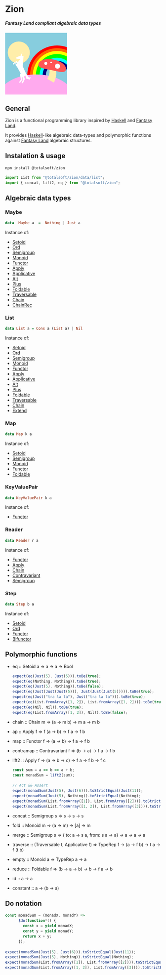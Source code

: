 # Zion
##### Fantasy Land compliant algebraic data types
<img src="fantasyland-logo.png" width="200" height="200" />

## General
Zion is a functional programming library inspired by [Haskell][] and [Fantasy Land][].

It provides [Haskell][]-like algebraic data-types and polymorphic functions against [Fantasy Land][] algebraic structures.

## Instalation & usage
```javascript
npm install @totalsoft/zion
```

```javascript
import List from "@totalsoft/zion/data/list";
import { concat, lift2, eq } from "@totalsoft/zion";
```

## Algebraic data types
### Maybe
```haskell
data  Maybe a  =  Nothing | Just a
```
Instance of:
- [Setoid][]
- [Ord][]
- [Semigroup][]
- [Monoid][]
- [Functor][]
- [Apply][]
- [Applicative][]
- [Alt][]
- [Plus][]
- [Foldable][]
- [Traversable][]
- [Chain][]
- [ChainRec][]

### List
```haskell
data List a = Cons a (List a) | Nil
```
Instance of:
- [Setoid][]
- [Ord][]
- [Semigroup][]
- [Monoid][]
- [Functor][]
- [Apply][]
- [Applicative][]
- [Alt][]
- [Plus][]
- [Foldable][]
- [Traversable][]
- [Chain][]
- [Extend][]


### Map
```haskell
data Map k a
```
Instance of:
- [Setoid][]
- [Semigroup][]
- [Monoid][]
- [Functor][]
- [Foldable][]


### KeyValuePair
```haskell
data KeyValuePair k a
```
Instance of:
- [Functor][]


### Reader
```haskell
data Reader r a
```
Instance of:
- [Functor][]
- [Apply][]
- [Chain][]
- [Contravariant][]
- [Semigroup][]


### Step
```haskell
data Step b a
```
Instance of:
- [Setoid][]
- [Ord][]
- [Functor][]
- [Bifunctor][]


## Polymorphic functions
- eq :: Setoid a => a -> a -> Bool
   ```javascript
  expect(eq(Just(5), Just(5))).toBe(true);
  expect(eq(Nothing, Nothing)).toBe(true);
  expect(eq(Just(5), Nothing)).toBe(false);
  expect(eq(Just(Just(Just(5))), Just(Just(Just(5))))).toBe(true);
  expect(eq(Just("tra la la"), Just("tra la la"))).toBe(true);
  expect(eq(List.fromArray([1, 2]), List.fromArray([1, 2]))).toBe(true);
  expect(eq(Nil, Nil)).toBe(true);
  expect(eq(List.fromArray([1, 2]), Nil)).toBe(false);
  ```
- chain :: Chain m => (a -> m b) -> m a -> m b
- ap :: Apply f => f (a -> b) -> f a -> f b
- map :: Functor f => (a -> b) -> f a -> f b
- contramap :: Contravariant f => (b -> a) -> f a -> f b
- lift2 :: Apply f => (a -> b -> c) -> f a -> f b -> f c
  ```javascript
  const sum = a => b => a + b;
  const monadSum = lift2(sum);

  // Act && Assert
  expect(monadSum(Just(5), Just(6))).toStrictEqual(Just(11));
  expect(monadSum(Just(5), Nothing)).toStrictEqual(Nothing);
  expect(monadSum(List.fromArray([1]), List.fromArray([2]))).toStrictEqual(List.fromArray([1+2]));
  expect(monadSum(List.fromArray([1, 2]), List.fromArray([3]))).toStrictEqual(List.fromArray([1 + 3, 2 + 3]));
  ```

- concat :: Semigroup s => s -> s -> s
- fold :: Monoid m => (a -> m) -> [a] -> m
- merge :: Semigroup s => { to: a -> s a, from: s a -> a} -> a -> a -> a
- traverse :: (Traversable t, Applicative f) => TypeRep f -> (a -> f b) -> t a -> f (t b)
- empty :: Monoid a => TypeRep a -⁠> a
- reduce :: Foldable f => (b -> a -> b) -> b -> f a -> b
- id :: a -> a
- constant :: a -> (b -> a)

## Do notation
```javascript
const monadSum = (monadX, monadY) =>
      $do(function*() {
        const x = yield monadX;
        const y = yield monadY;
        return x + y;
      });

expect(monadSum(Just(5), Just(6))).toStrictEqual(Just(11));
expect(monadSum(Just(5), Nothing)).toStrictEqual(Nothing);
expect(monadSum(List.fromArray([1]), List.fromArray([2]))).toStrictEqual(List.fromArray([1+2]));
expect(monadSum(List.fromArray([1, 2]), List.fromArray([3]))).toStrictEqual(List.fromArray([1 + 3, 2 + 3]));
```




[Haskell]:                  https://www.haskell.org/
[Ramda]:                    http://ramdajs.com/
[Sanctuary]:                https://github.com/sanctuary-js/
[Fantasy Land]:             https://github.com/fantasyland/fantasy-land
[Setoid]:                   https://github.com/fantasyland/fantasy-land#setoid
[Ord]:                      https://github.com/fantasyland/fantasy-land#ord
[Semigroup]:                https://github.com/fantasyland/fantasy-land#semigroup
[Monoid]:                   https://github.com/fantasyland/fantasy-land#monoid
[Functor]:                  https://github.com/fantasyland/fantasy-land#functor
[Bifunctor]:                https://github.com/fantasyland/fantasy-land#bifunctor
[Apply]:                    https://github.com/fantasyland/fantasy-land#apply
[Applicative]:              https://github.com/fantasyland/fantasy-land#applicative
[Alt]:                      https://github.com/fantasyland/fantasy-land#alt
[Plus]:                     https://github.com/fantasyland/fantasy-land#plus
[Foldable]:                 https://github.com/fantasyland/fantasy-land#foldable
[Traversable]:              https://github.com/fantasyland/fantasy-land#traversable
[Chain]:                    https://github.com/fantasyland/fantasy-land#chain
[ChainRec]:                 https://github.com/fantasyland/fantasy-land#chainRec
[Extend]:                   https://github.com/fantasyland/fantasy-land#extend
[Contravariant]:            https://github.com/fantasyland/fantasy-land#contravariant
